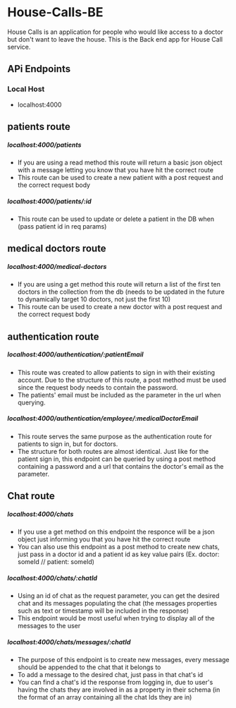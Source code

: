 # House-Calls-BE

House Calls is an application for people who would like access to a doctor but don't want to leave the house. This is the Back end app for House Call service.



## APi Endpoints

### Local Host
- localhost:4000

## patients route 
##### localhost:4000/patients

- If you are using a read method this route will return a basic json object with a message letting you know that you have hit the correct route
- This route can be used to create a new patient with a post request and the correct request body

##### localhost:4000/patients/:id

- This route can be used to update or delete a patient in the DB when (pass patient id in req params)

## medical doctors route 

##### localhost:4000/medical-doctors

- If you are using a get method this route will return a list of the first ten doctors in the collection from the db (needs to be updated in the future to dynamically target 10 doctors, not just the first 10)
- This route can be used to create a new doctor with a post request and the correct request body

## authentication route


##### localhost:4000/authentication/:patientEmail

- This route was created to allow patients to sign in with their existing account. Due to the structure of this route, a post method must be used since the request body needs to contain the password. 
- The patients' email must be included as the parameter in the url when querying.


##### localhost:4000/authentication/employee/:medicalDoctorEmail

- This route serves the same purpose as the authentication route for patients to sign in, but for doctors. 
- The structure for both routes are almost identical. Just like for the patient sign in, this endpoint can be queried by using a post method containing a password and a url that contains the doctor's email as the parameter.

## Chat route

##### localhost:4000/chats

- If you use a get method on this endpoint the responce will be a json object just informing you that you have hit the correct route
- You can also use this endpoint as a post method to create new chats, just pass in a doctor id and a patient id as key value pairs (Ex. doctor: someId // patient: someId)

##### localhost:4000/chats/:chatId

- Using an id of chat as the request parameter, you can get the desired chat and its messages populating the chat (the messages properties such as text or timestamp will be included in the response)
- This endpoint would be most useful when trying to display all of the messages to the user

##### localhost:4000/chats/messages/:chatId

- The purpose of this endpoint is to create new messages, every message should be appended to the chat that it belongs to
- To add a message to the desired chat, just pass in that chat's id 
- You can find a chat's id the response from logging in, due to user's having the chats they are involved in as a property in their schema (in the format of an array containing all the chat Ids they are in)